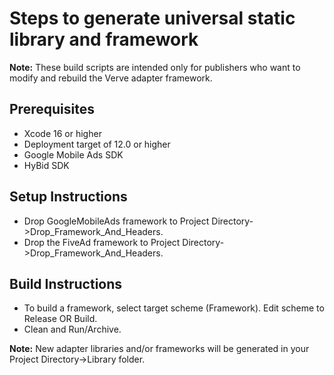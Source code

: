 # Steps to generate universal static library and framework

**Note:** These build scripts are intended only for publishers who want to
modify and rebuild the Verve adapter framework.

## Prerequisites
- Xcode 16 or higher
- Deployment target of 12.0 or higher
- Google Mobile Ads SDK
- HyBid SDK

## Setup Instructions
- Drop GoogleMobileAds framework to Project Directory->Drop_Framework_And_Headers.
- Drop the FiveAd framework to Project Directory->Drop_Framework_And_Headers.

## Build Instructions
- To build a framework, select target scheme (Framework). Edit scheme to
Release OR Build.
- Clean and Run/Archive.

**Note:** New adapter libraries and/or frameworks will be generated in your
Project Directory->Library folder.
